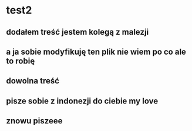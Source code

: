 # test2


## dodałem treść jestem kolegą z malezji

## a ja sobie modyfikuję ten plik nie wiem po co ale to robię
## dowolna treść

## pisze sobie z indonezji do ciebie my love
## znowu piszeee
